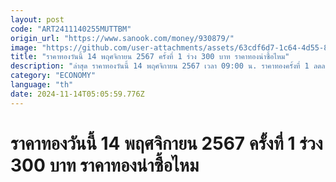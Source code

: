 ```yaml
---
layout: post
code: "ART2411140255MUTTBM"
origin_url: "https://www.sanook.com/money/930879/"
image: "https://github.com/user-attachments/assets/63cdf6d7-1c64-4d55-879b-3b204d7bbfe0"
title: "ราคาทองวันนี้ 14 พฤศจิกายน 2567 ครั้งที่ 1 ร่วง 300 บาท ราคาทองน่าซื้อไหม"
description: "ล่าสุด ราคาทองวันนี้ 14 พฤศจิกายน 2567 เวลา 09:00 น. ราคาทองครั้งที่ 1 ลดลง 300 บาท ทองคำแท่งบาทละ 42,550 บาท ทองรูปพรรณบาทละ 43,050 บาท"
category: "ECONOMY"
language: "th"
date: 2024-11-14T05:05:59.776Z
---
```


# ราคาทองวันนี้ 14 พฤศจิกายน 2567 ครั้งที่ 1 ร่วง 300 บาท ราคาทองน่าซื้อไหม